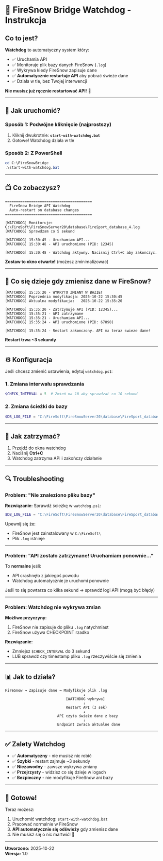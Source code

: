 # 🔄 FireSnow Bridge Watchdog - Instrukcja

## Co to jest?

**Watchdog** to automatyczny system który:
- ✅ Uruchamia API
- ✅ Monitoruje plik bazy danych FireSnow (`.log`)
- ✅ Wykrywa kiedy FireSnow zapisuje dane
- ✅ **Automatycznie restartuje API** aby pobrać świeże dane
- ✅ Działa w tle, bez Twojej interwencji

**Nie musisz już ręcznie restartować API!** 🎉

---

## 🚀 Jak uruchomić?

### **Sposób 1: Podwójne kliknięcie (najprostszy)**

1. Kliknij dwukrotnie: **`start-with-watchdog.bat`**
2. Gotowe! Watchdog działa w tle

### **Sposób 2: Z PowerShell**

```powershell
cd C:\FireSnowBridge
.\start-with-watchdog.bat
```

---

## 📺 Co zobaczysz?

```
========================================
  FireSnow Bridge API Watchdog
  Auto-restart on database changes
========================================

[WATCHDOG] Monitoruje: C:\FireSoft\FireSnowServer20\database\FireSport_database_4.log
[WATCHDOG] Sprawdzam co 5 sekund

[WATCHDOG] 15:30:45 - Uruchamiam API...
[WATCHDOG] 15:30:48 - API uruchomione (PID: 12345)

[WATCHDOG] 15:30:48 - Watchdog aktywny. Nacisnij Ctrl+C aby zakonczyc.
```

**Zostaw to okno otwarte!** (możesz zminimalizować)

---

## 🔄 Co się dzieje gdy zmienisz dane w FireSnow?

```
[WATCHDOG] 15:35:20 - WYKRYTO ZMIANY W BAZIE!
[WATCHDOG] Poprzednia modyfikacja: 2025-10-22 15:30:45
[WATCHDOG] Aktualna modyfikacja:   2025-10-22 15:35:20

[WATCHDOG] 15:35:20 - Zatrzymuje API (PID: 12345)...
[WATCHDOG] 15:35:21 - API zatrzymane
[WATCHDOG] 15:35:21 - Uruchamiam API...
[WATCHDOG] 15:35:24 - API uruchomione (PID: 67890)

[WATCHDOG] 15:35:24 - Restart zakonczony. API ma teraz swieze dane!
```

**Restart trwa ~3 sekundy**

---

## ⚙️ Konfiguracja

Jeśli chcesz zmienić ustawienia, edytuj `watchdog.ps1`:

### **1. Zmiana interwału sprawdzania**
```powershell
$CHECK_INTERVAL = 5  # Zmień na 10 aby sprawdzać co 10 sekund
```

### **2. Zmiana ścieżki do bazy**
```powershell
$DB_LOG_FILE = "C:\FireSoft\FireSnowServer20\database\FireSport_database_4.log"
```

---

## 🛑 Jak zatrzymać?

1. Przejdź do okna watchdog
2. Naciśnij **Ctrl+C**
3. Watchdog zatrzyma API i zakończy działanie

---

## 🔍 Troubleshooting

### **Problem: "Nie znaleziono pliku bazy"**

**Rozwiązanie:** Sprawdź ścieżkę w `watchdog.ps1`:
```powershell
$DB_LOG_FILE = "C:\FireSoft\FireSnowServer20\database\FireSport_database_4.log"
```

Upewnij się że:
- FireSnow jest zainstalowany w `C:\FireSoft\`
- Plik `.log` istnieje

---

### **Problem: "API zostało zatrzymane! Uruchamiam ponownie..."**

To **normalne** jeśli:
- API crashnęło z jakiegoś powodu
- Watchdog automatycznie je uruchomi ponownie

Jeśli to się powtarza co kilka sekund → sprawdź logi API (mogą być błędy)

---

### **Problem: Watchdog nie wykrywa zmian**

**Możliwe przyczyny:**
1. FireSnow nie zapisuje do pliku `.log` natychmiast
2. FireSnow używa CHECKPOINT rzadko

**Rozwiązanie:**
- Zmniejsz `$CHECK_INTERVAL` do 3 sekund
- LUB sprawdź czy timestamp pliku `.log` rzeczywiście się zmienia

---

## 📊 Jak to działa?

```
FireSnow → Zapisuje dane → Modyfikuje plik .log
                                    ↓
                            [WATCHDOG wykrywa]
                                    ↓
                            Restart API (3 sek)
                                    ↓
                        API czyta świeże dane z bazy
                                    ↓
                        Endpoint zwraca aktualne dane
```

---

## ✅ Zalety Watchdog

- ✅ **Automatyczny** - nie musisz nic robić
- ✅ **Szybki** - restart zajmuje ~3 sekundy
- ✅ **Niezawodny** - zawsze wykrywa zmiany
- ✅ **Przejrzysty** - widzisz co się dzieje w logach
- ✅ **Bezpieczny** - nie modyfikuje FireSnow ani bazy

---

## 🎉 Gotowe!

Teraz możesz:
1. Uruchomić watchdog: `start-with-watchdog.bat`
2. Pracować normalnie w FireSnow
3. **API automatycznie się odświeży** gdy zmienisz dane
4. Nie musisz się o nic martwić! 🚀

---

**Utworzono:** 2025-10-22  
**Wersja:** 1.0



